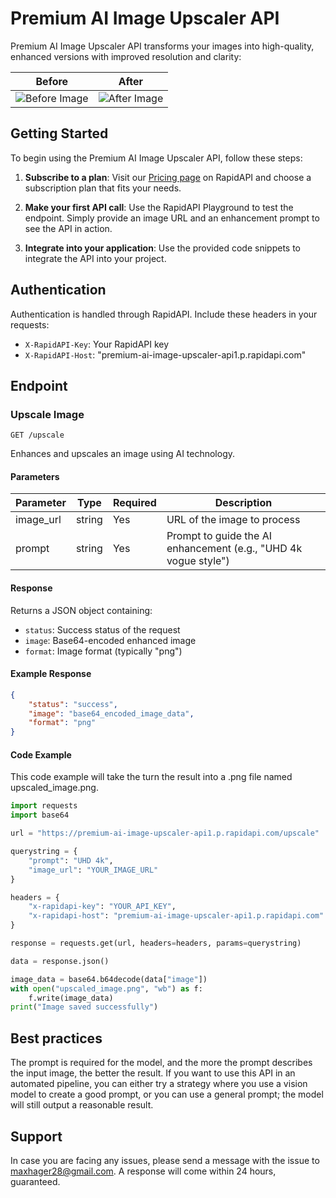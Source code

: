 # Premium AI Image Upscaler API

Premium AI Image Upscaler API transforms your images into high-quality, enhanced versions with improved resolution and clarity:

| Before | After |
|--------|-------|
| ![Before Image](https://storage.googleapis.com/apihub85/0_1.webp) | ![After Image](https://storage.googleapis.com/apihub85/upscaled_image.png) |

## Getting Started

To begin using the Premium AI Image Upscaler API, follow these steps:

1. **Subscribe to a plan**: Visit our [Pricing page](https://rapidapi.com/arxivgpt-arxivgpt-default/api/premium-ai-image-upscaler-api1/pricing) on RapidAPI and choose a subscription plan that fits your needs.

2. **Make your first API call**: Use the RapidAPI Playground to test the endpoint. Simply provide an image URL and an enhancement prompt to see the API in action.

3. **Integrate into your application**: Use the provided code snippets to integrate the API into your project.

## Authentication

Authentication is handled through RapidAPI. Include these headers in your requests:
- `X-RapidAPI-Key`: Your RapidAPI key
- `X-RapidAPI-Host`: "premium-ai-image-upscaler-api1.p.rapidapi.com"

## Endpoint

### Upscale Image

```
GET /upscale
```

Enhances and upscales an image using AI technology.

#### Parameters

| Parameter  | Type   | Required | Description                                    |
|------------|--------|----------|------------------------------------------------|
| image_url  | string | Yes      | URL of the image to process                    |
| prompt     | string | Yes      | Prompt to guide the AI enhancement (e.g., "UHD 4k vogue style") |

#### Response

Returns a JSON object containing:
- `status`: Success status of the request
- `image`: Base64-encoded enhanced image
- `format`: Image format (typically "png")

#### Example Response

```json
{
    "status": "success",
    "image": "base64_encoded_image_data",
    "format": "png"
}
```

#### Code Example

This code example will take the turn the result into a .png file named upscaled_image.png.

```python
import requests
import base64

url = "https://premium-ai-image-upscaler-api1.p.rapidapi.com/upscale"

querystring = {
    "prompt": "UHD 4k",
    "image_url": "YOUR_IMAGE_URL"
}

headers = {
    "x-rapidapi-key": "YOUR_API_KEY",
    "x-rapidapi-host": "premium-ai-image-upscaler-api1.p.rapidapi.com"
}

response = requests.get(url, headers=headers, params=querystring)

data = response.json()

image_data = base64.b64decode(data["image"])
with open("upscaled_image.png", "wb") as f:
    f.write(image_data)
print("Image saved successfully")
```

## Best practices

The prompt is required for the model, and the more the prompt describes the input image, the better the result. If you want to use this API in an automated pipeline, you can either try a strategy where you use a vision model to create a good prompt, or you can use a general prompt; the model will still output a reasonable result.

## Support

In case you are facing any issues, please send a message with the issue to maxhager28@gmail.com. A response will come within 24 hours, guaranteed.